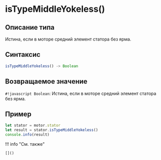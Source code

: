 # isTypeMiddleYokeless()

## Описание типа
Истина, если в моторе средний элемент статора без ярма.

## Синтаксис
```javascript
isTypeMiddleYokeless() -> Boolean
```

## Возвращаемое значение
`#!javascript Boolean`: Истина, если в моторе средний элемент статора без ярма.

## Пример
```javascript linenums="1"
let stator = motor.stator
let result = stator.isTypeMiddleYokeless()
console.info(result)
```

!!! info "См. также"

    []()

